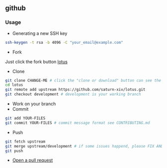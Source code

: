 ## github

### Usage

- Generating a new SSH key

```bash
ssh-keygen -t rsa -b 4096 -C "your_email@example.com"
```

-   Fork

Just click the fork button [lotus](https://github.com/saturn-xiv/lotus)

-   Clone

```bash
git clone CHANGE-ME # click the "clone or download" button can see the url
cd lotus
git remote add upstream https://github.com/saturn-xiv/lotus.git
git checkout development # development is your working branch
```

-   Work on your branch
-   Commit

```bash
git add YOUR-FILES
git commit YOUR-FILES # commit message format see CONTRIBUTING.md
```

-   Push

```bash
git fetch upstream
git merge upstream/development # if some issues happend, please FIX AND COMMIT
git push
```

-   [Open a pull request](https://guides.github.com/activities/hello-world/#pr)
